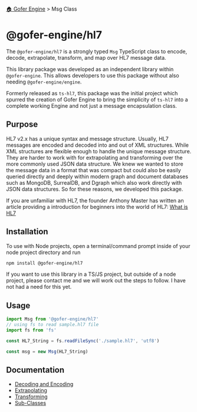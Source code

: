 [🏠 Gofer Engine](https://gofer-engine.github.io/) > Msg Class

# @gofer-engine/hl7

The `@gofer-engine/hl7` is a strongly typed `Msg` TypeScript class to encode, decode, extrapolate, transform, and map over HL7 message data.

This library package was developed as an independent library within `@gofer-engine`. This allows developers to use this package without also needing `@gofer-engine/engine`.

Formerly released as `ts-hl7`, this package was the initial project which spurred the creation of Gofer Engine to bring the simplicity of `ts-hl7` into a complete working Engine and not just a message encapsulation class.

## Purpose

HL7 v2.x has a unique syntax and message structure. Usually, HL7 messages are encoded and decoded into and out of XML structures. While XML structures are flexible enough to handle the unique message structure. They are harder to work with for extrapolating and transforming over the more commonly used JSON data structure. We knew we wanted to store the message data in a format that was compact but could also be easily queried directly and deeply within modern graph and document databases such as MongoDB, SurrealDB, and Dgraph which also work directly with JSON data structures. So for these reasons, we developed this package.

If you are unfamiliar with HL7, the founder Anthony Master has written an article providing a introduction for beginners into the world of HL7: [What is HL7](https://dev.to/amaster507_59/what-is-hl7-4c9f)

## Installation

To use with Node projects, open a terminal/command prompt inside of your node project directory and run

```sh
npm install @gofer-engine/hl7
```

If you want to use this library in a TS/JS project, but outside of a node project, please contact me and we will work out the steps to follow. I have not had a need for this yet.

## Usage

```ts
import Msg from '@gofer-engine/hl7'
// using fs to read sample.hl7 file
import fs from 'fs'

const HL7_String = fs.readFileSync('./sample.hl7', 'utf8')

const msg = new Msg(HL7_String)
```

## Documentation

- [Decoding and Encoding](./encoding-decoding.md)
- [Extrapolating](./extrapolating.md)
- [Transforming](./transforming.md)
- [Sub-Classes](./sub-classes.md)